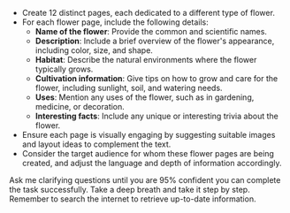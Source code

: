 - Create 12 distinct pages, each dedicated to a different type of flower.
- For each flower page, include the following details:
  - **Name of the flower**: Provide the common and scientific names.
  - **Description**: Include a brief overview of the flower's appearance, including color, size, and shape.
  - **Habitat**: Describe the natural environments where the flower typically grows.
  - **Cultivation information**: Give tips on how to grow and care for the flower, including sunlight, soil, and watering needs.
  - **Uses**: Mention any uses of the flower, such as in gardening, medicine, or decoration.
  - **Interesting facts**: Include any unique or interesting trivia about the flower.
- Ensure each page is visually engaging by suggesting suitable images and layout ideas to complement the text.
- Consider the target audience for whom these flower pages are being created, and adjust the language and depth of information accordingly.

Ask me clarifying questions until you are 95% confident you can complete the task successfully. Take a deep breath and take it step by step. Remember to search the internet to retrieve up-to-date information.